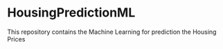 # HousingPredictionML
This repository contains the Machine Learning for prediction the Housing Prices
